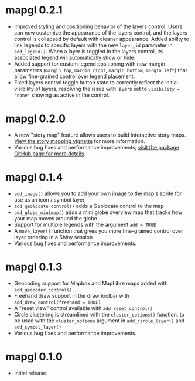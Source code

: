 # mapgl 0.2.1

* Improved styling and positioning behavior of the layers control. Users can now customize the appearance of the layers control, and the layers control is collapsed by default with cleaner appearance.
Added ability to link legends to specific layers with the new `layer_id` parameter in `add_legend()`. When a layer is toggled in the layers control, its associated legend will automatically show or hide.
* Added support for custom legend positioning with new margin parameters (`margin_top`, `margin_right`, `margin_bottom`, `margin_left`) that allow fine-grained control over legend placement.
* Fixed layers control toggle button state to correctly reflect the initial visibility of layers, resolving the issue with layers set to `visibility = "none"` showing as active in the control.

# mapgl 0.2.0

* A new "story map" feature allows users to build interactive story maps.  [View the story mapping vignette](https://walker-data.com/mapgl/articles/story-maps.html) for more information.
* Various bug fixes and performance improvements; [visit the package GitHub page for more details](https://github.com/walkerke/mapgl).

# mapgl 0.1.4

* `add_image()` allows you to add your own image to the map's sprite for use as an icon / symbol layer
* `add_geolocate_control()` adds a Geolocate control to the map
* `add_globe_minimap()` adds a mini globe overview map that tracks how your map moves around the globe
* Support for multiple legends with the argument `add = TRUE`
* A `move_layer()` function that gives you more fine-grained control over layer ordering in a Shiny session
* Various bug fixes and performance improvements.


# mapgl 0.1.3

* Geocoding support for Mapbox and MapLibre maps added with `add_geocoder_control()`
* Freehand draw support in the draw toolbar with `add_draw_control(freehand = TRUE)`
* A "reset view" control available with `add_reset_control()`
* Circle clustering is streamlined with the `cluster_options()` function, to be used with the `cluster_options` argument in `add_circle_layer()` and `add_symbol_layer()`
* Various bug fixes and performance improvements.

# mapgl 0.1.0

* Initial release.
